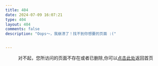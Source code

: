 ```yaml
---
title: 404
date: 2024-07-09 16:07:21
type: 404
layout: 404
comments: false
description: "Oops～，我崩溃了！找不到你想要的页面 :("


---
```


<center>
    对不起，您所访问的页面不存在或者已删除,你可以<a target="_blank" href="https://armke.github.io">点击此处</a>返回首页
</center>
